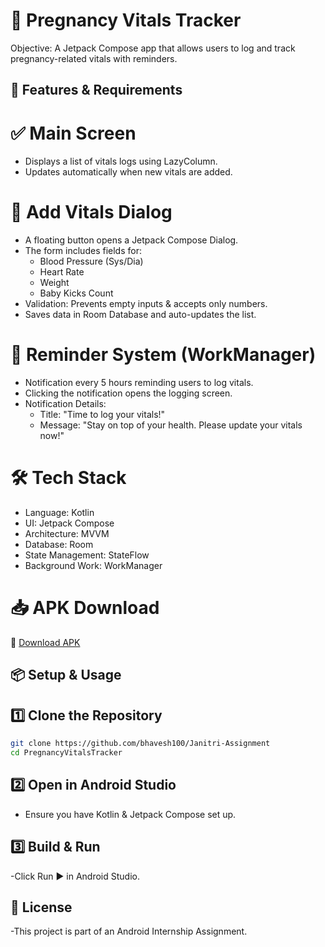 # 📌 Pregnancy Vitals Tracker

Objective: A Jetpack Compose app that allows users to log and track pregnancy-related vitals with reminders.

## 📂 Features & Requirements

# ✅ Main Screen  
- Displays a list of vitals logs using LazyColumn.  
- Updates automatically when new vitals are added.  

# 📝 Add Vitals Dialog  
- A floating button opens a Jetpack Compose Dialog.  
- The form includes fields for:  
  - Blood Pressure (Sys/Dia)  
  - Heart Rate  
  - Weight  
  - Baby Kicks Count  
- Validation: Prevents empty inputs & accepts only numbers.  
- Saves data in Room Database and auto-updates the list.  

# 🔔 Reminder System (WorkManager)  
- Notification every 5 hours reminding users to log vitals.  
- Clicking the notification opens the logging screen.  
- Notification Details:  
  - Title: "Time to log your vitals!"  
  - Message: "Stay on top of your health. Please update your vitals now!"  

# 🛠 Tech Stack  
- Language: Kotlin  
- UI: Jetpack Compose  
- Architecture: MVVM  
- Database: Room  
- State Management: StateFlow
- Background Work: WorkManager
  
# 📥 APK Download  
🔗 [Download APK](https://1drv.ms/f/s!Arg_CwR6LDe8gV50vI_2DtzM5F42?e=77YMkH)  

## 📦 Setup & Usage  

## 1️⃣ Clone the Repository  
```bash
git clone https://github.com/bhavesh100/Janitri-Assignment
cd PregnancyVitalsTracker
```
## 2️⃣ Open in Android Studio
- Ensure you have Kotlin & Jetpack Compose set up.

## 3️⃣ Build & Run
-Click Run ▶️ in Android Studio.

## 📜 License
-This project is part of an Android Internship Assignment.
